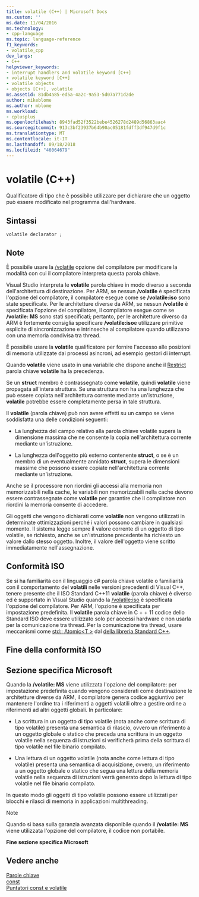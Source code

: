 ```yaml
---
title: volatile (C++) | Microsoft Docs
ms.custom: ''
ms.date: 11/04/2016
ms.technology:
- cpp-language
ms.topic: language-reference
f1_keywords:
- volatile_cpp
dev_langs:
- C++
helpviewer_keywords:
- interrupt handlers and volatile keyword [C++]
- volatile keyword [C++]
- volatile objects
- objects [C++], volatile
ms.assetid: 81db4a85-ed5a-4a2c-9a53-5d07a771d2de
author: mikeblome
ms.author: mblome
ms.workload:
- cplusplus
ms.openlocfilehash: 8943fad52f3522bebe4526278d2489d56863aac4
ms.sourcegitcommit: 913c3bf23937b64b90ac05181fdff3df947d9f1c
ms.translationtype: MT
ms.contentlocale: it-IT
ms.lasthandoff: 09/18/2018
ms.locfileid: "46064679"
---
```

# <a name="volatile-c"></a>volatile (C++)

Qualificatore di tipo che è possibile utilizzare per dichiarare che un oggetto può essere modificato nel programma dall'hardware.

## <a name="syntax"></a>Sintassi

```
volatile declarator ;
```

## <a name="remarks"></a>Note

È possibile usare la [/volatile](../build/reference/volatile-volatile-keyword-interpretation.md) opzione del compilatore per modificare la modalità con cui il compilatore interpreta questa parola chiave.

Visual Studio interpreta le **volatile** parola chiave in modo diverso a seconda dell'architettura di destinazione. Per ARM, se nessun **/volatile** è specificata l'opzione del compilatore, il compilatore esegue come se **/volatile:iso** sono state specificate. Per le architetture diverse da ARM, se nessun **/volatile** è specificata l'opzione del compilatore, il compilatore esegue come se **/volatile: MS** sono stati specificati; pertanto, per le architetture diverso da ARM è fortemente consiglia specificare **/volatile:iso**e utilizzare primitive esplicite di sincronizzazione e intrinseche al compilatore quando utilizzano con una memoria condivisa tra thread.

È possibile usare la **volatile** qualificatore per fornire l'accesso alle posizioni di memoria utilizzate dai processi asincroni, ad esempio gestori di interrupt.

Quando **volatile** viene usato in una variabile che dispone anche il [Restrict](../cpp/extension-restrict.md) parola chiave **volatile** ha la precedenza.

Se un **struct** membro è contrassegnato come **volatile**, quindi **volatile** viene propagata all'intera struttura. Se una struttura non ha una lunghezza che può essere copiata nell'architettura corrente mediante un'istruzione, **volatile** potrebbe essere completamente persa in tale struttura.

Il **volatile** (parola chiave) può non avere effetti su un campo se viene soddisfatta una delle condizioni seguenti:

- La lunghezza del campo relativo alla parola chiave volatile supera la dimensione massima che ne consente la copia nell'architettura corrente mediante un'istruzione.

- La lunghezza dell'oggetto più esterno contenente **struct**, o se è un membro di un eventualmente annidato **struct**, supera le dimensioni massime che possono essere copiate nell'architettura corrente mediante un'istruzione.

Anche se il processore non riordini gli accessi alla memoria non memorizzabili nella cache, le variabili non memorizzabili nella cache devono essere contrassegnate come **volatile** per garantire che il compilatore non riordini la memoria consente di accedere.

Gli oggetti che vengono dichiarati come **volatile** non vengono utilizzati in determinate ottimizzazioni perché i valori possono cambiare in qualsiasi momento.  Il sistema legge sempre il valore corrente di un oggetto di tipo volatile, se richiesto, anche se un'istruzione precedente ha richiesto un valore dallo stesso oggetto.  Inoltre, il valore dell'oggetto viene scritto immediatamente nell'assegnazione.

## <a name="iso-compliant"></a>Conformità ISO

Se si ha familiarità con il linguaggio c# parola chiave volatile o familiarità con il comportamento del **volatili** nelle versioni precedenti di Visual C++, tenere presente che il ISO Standard C++11 **volatile** (parola chiave) è diverso ed è supportato in Visual Studio quando la [/volatile:iso](../build/reference/volatile-volatile-keyword-interpretation.md) è specificata l'opzione del compilatore. Per ARM, l'opzione è specificata per impostazione predefinita. Il **volatile** parola chiave in C + + 11 codice dello Standard ISO deve essere utilizzato solo per accessi hardware e non usarla per la comunicazione tra thread. Per la comunicazione tra thread, usare meccanismi come [std:: Atomic\<T >](../standard-library/atomic.md) dal [della libreria Standard C++](../standard-library/cpp-standard-library-reference.md).

## <a name="end-of-iso-compliant"></a>Fine della conformità ISO

## <a name="microsoft-specific"></a>Sezione specifica Microsoft

Quando la **/volatile: MS** viene utilizzata l'opzione del compilatore: per impostazione predefinita quando vengono considerati come destinazione le architetture diverse da ARM, il compilatore genera codice aggiuntivo per mantenere l'ordine tra i riferimenti a oggetti volatili oltre a gestire ordine a riferimenti ad altri oggetti globali. In particolare:

- La scrittura in un oggetto di tipo volatile (nota anche come scrittura di tipo volatile) presenta una semantica di rilascio, ovvero un riferimento a un oggetto globale o statico che preceda una scrittura in un oggetto volatile nella sequenza di istruzioni si verificherà prima della scrittura di tipo volatile nel file binario compilato.

- Una lettura di un oggetto volatile (nota anche come lettura di tipo volatile) presenta una semantica di acquisizione, ovvero, un riferimento a un oggetto globale o statico che segua una lettura della memoria volatile nella sequenza di istruzioni verrà generato dopo la lettura di tipo volatile nel file binario compilato.

In questo modo gli oggetti di tipo volatile possono essere utilizzati per blocchi e rilasci di memoria in applicazioni multithreading.

> [!NOTE]
>  Quando si basa sulla garanzia avanzata disponibile quando il **/volatile: MS** viene utilizzata l'opzione del compilatore, il codice non portabile.

**Fine sezione specifica Microsoft**

## <a name="see-also"></a>Vedere anche

[Parole chiave](../cpp/keywords-cpp.md)<br/>
[const](../cpp/const-cpp.md)<br/>
[Puntatori const e volatile](../cpp/const-and-volatile-pointers.md)